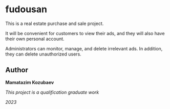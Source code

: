 # fudousan

This is a real estate purchase and sale project.

It will be convenient for customers to view their ads, and they will also have their own personal account.

Administrators can monitor, manage, and delete irrelevant ads. In addition, they can delete unauthorized users.

## Author

**Mamatazim Kozubaev**

*This project is a qualification graduate work*

*2023*
